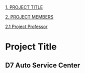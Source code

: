 [1. PROJECT TITLE](https://github.com/apcjlquesada/APC_2022_2023_3rd_Term_PROJMAN/wiki/Group-01-Elite-Four---D7-Auto-Service-Center-Web-App/APC_2022_2023_3rd_Term_PROJMAN/wiki/#user-content-1_PROJECT_TITLE)

[2. PROJECT MEMBERS](https://github.com/apcjlquesada/APC_2022_2023_3rd_Term_PROJMAN/wiki/Group-01-Elite-Four---D7-Auto-Service-Center-Web-App/APC_2022_2023_3rd_Term_PROJMAN/wiki/#user-content-1_PROJECT_MEMBERS)

[2.1 Project Professor](https://github.com/apcjlquesada/APC_2022_2023_3rd_Term_PROJMAN/wiki/Group-01-Elite-Four---D7-Auto-Service-Center-Web-App/APC_2022_2023_3rd_Term_PROJMAN/wiki/#user-content-1_Project_Professor)







# Project Title 
## D7 Auto Service Center